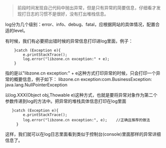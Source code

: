 >前段时间发现自己代码中抛出异常，但是只有异常的简要信息，仔细看才发现打日志的习惯不是很好，没有打出堆栈信息。

log分为几个级别：error、info、debug、fatal，应根据网站的具体情况，配置合适的level。

有时候，我们有必要把出错时候的异常信息打印进log里面，例子：
      
        }catch (Exception e){
            e.printStackTrace();
            log.error("libzone.cn exception:" + e);
        }
指的是以"libzone.cn exception:" + e这种方式打印异常的时候，只会打印一个异常的概要信息，例子如下：
libzone.cn exception:com.BusinessException: java.lang.NullPointerException

以log.XXX(Object obj,Thowable e)这种方式，也就是要将异常对象作为第二个参数传递到log的方法中。把异常的堆栈具体信息打印在log里面

       }catch (Exception e){
            e.printStackTrace();
            log.error("libzone.cn exception:", e);    //正确且推荐的做法
         }
这样，我们就可以在log日志里面看到类似于控制台(console)里面那样的异常详细信息了。

